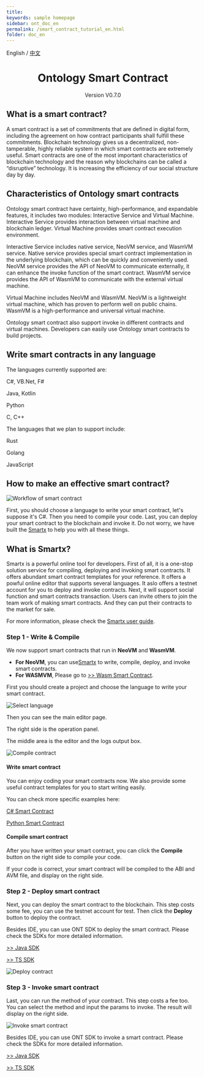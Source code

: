```yaml
---
title: 
keywords: sample homepage
sidebar: ont_doc_en
permalink: /smart_contract_tutorial_en.html
folder: doc_en
---
```


English / [中文](./smart_contract_tutorial_zh.html)

<h1 align="center">Ontology Smart Contract</h1>
<p align="center" class="version">Version V0.7.0 </p>

## What is a smart contract?

A smart contract is a set of commitments that are defined in digital form, including the agreement on how contract participants shall fulfill these commitments. Blockchain technology gives us a decentralized, non-tamperable, highly reliable system in which smart contracts are extremely useful. Smart contracts are one of the most important characteristics of blockchain technology and the reason why blockchains can be called a “disruptive” technology. It is increasing the efficiency of our social structure day by day.

## Characteristics of Ontology smart contracts

Ontology smart contract have certainty, high-performance, and expandable features, it includes two modules: Interactive Service and Virtual Machine. Interactive Service provides interaction between virtual machine and blockchain ledger. Virtual Machine provides smart contract execution environment.

Interactive Service includes native service, NeoVM service, and WasmVM service. Native service provides special smart contract implementation in the underlying blockchain, which can be quickly and conveniently used. NeoVM service provides the API of NeoVM to communicate externally, it can enhance the invoke function of the smart contract. WasmVM service provides the API of WasmVM to communicate with the external virtual machine.

Virtual Machine includes NeoVM and WasmVM. NeoVM is a lightweight virtual machine, which has proven to perform well on public chains. WasmVM is a high-performance and universal virtual machine.

Ontology smart contract also support invoke in different contracts and virtual machines. Developers can easily use Ontology smart contracts to build projects.
## Write smart contracts in any language

The languages currently supported are:

C#, VB.Net, F#

Java, Kotlin

Python

C, C++

The languages that we plan to support include:

Rust

Golang

JavaScript

## How to make an effective smart contract?

![Workflow of smart contract](https://s1.ax1x.com/2018/03/24/9q9vx1.png)

First, you should choose a language to write your smart contract, let's suppose it's C#. Then you need to compile your code. Last, you can deploy your smart contract to the blockchain and invoke it. Do not worry, we have built the [Smartx](http://smartx.ont.io) to help you with all these things.

## What is Smartx?

Smartx is a powerful online tool for developers. First of all, it is a one-stop solution service for compiling, deploying and invoking smart contracts. It offers abundant smart contract templates for your reference. It offers a powful online editor that supports several languages. It aslo offers a testnet account for you to deploy and invoke contracts. Next, it will support social function and smart contracts transaction. Users can invite others to join the team work of making smart contracts. And they can put their contracts to the market for sale.


For more information, please check the [Smartx user guide](http://smartx.ont.io/#/help).


### Step 1 - Write & Compile  

We now support smart contracts that run in **NeoVM** and **WasmVM**.


* **For NeoVM**, you can use[Smartx](http://smartx.ont.io) to write, compile, deploy, and invoke smart contracts. 
* **For WASMVM**, Please go to [>> Wasm Smart Contract](README_wasm.md).

First you should create a project and choose the language to write your smart contract.

![Select language](https://s1.ax1x.com/2018/03/24/9bxJYR.png)

Then you can see the main editor page. 

The right side is the operation panel.

The middle area is the editor and the logs output box.

![Compile contract](https://s1.ax1x.com/2018/04/04/CpIdpR.png)

#### Write smart contract

You can enjoy coding your smart contracts now. We also provide some useful contract templates for you to start writing easily.

You can check more specific examples here:

[ C# Smart Contract](docs/en/csharp.md)

[Python Smart Contract](docs/en/python.md)

#### Compile smart contract

After you have written your smart contract, you can click the **Compile** button on the right side to compile your code. 

If your code is correct, your smart contract will be compiled to the ABI and AVM file, and display on the right side.



### Step 2 - Deploy smart contract

Next, you can deploy the smart contract to the blockchain. This step costs some fee, you can use the testnet account for test. Then click the **Deploy** button to deploy the contract.

Besides IDE, you can use ONT SDK to deploy the smart contract. Please check the SDKs for more detailed information.

[>> Java SDK](https://opendoc.ont.io/javasdk/en/chapter5/smartcontract.html)

[>> TS SDK](https://github.com/ontio/ontology-ts-sdk/blob/master/docs/en/smart_contract%20en.md)

![Deploy contract](https://s1.ax1x.com/2018/04/04/CpIcAe.png)


### Step 3 - Invoke smart contract

Last, you can run the method of your contract. This step costs a fee too. You can select the method and  input the params to invoke. The result will display on the right side.

![Invoke smart contract](https://s1.ax1x.com/2018/04/04/CpoCEF.png)

Besides IDE, you can use ONT SDK to invoke a smart contract. Please check the SDKs for more detailed information. 

[>> Java SDK](https://opendoc.ont.io/javasdk/en/chapter5/smartcontract.html)

[>> TS SDK](https://github.com/ontio/ontology-ts-sdk/blob/master/docs/en/smart_contract%20en.md)








